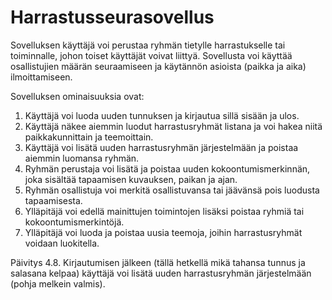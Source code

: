 # Harrastusseurasovellus

Sovelluksen käyttäjä voi perustaa ryhmän tietylle harrastukselle tai toiminnalle, johon toiset käyttäjät voivat liittyä. Sovellusta voi käyttää osallistujien määrän seuraamiseen ja käytännön asioista (paikka ja aika) ilmoittamiseen.

Sovelluksen ominaisuuksia ovat:

1. Käyttäjä voi luoda uuden tunnuksen ja kirjautua sillä sisään ja ulos. 
2. Käyttäjä näkee aiemmin luodut harrastusryhmät listana ja voi hakea niitä paikkakunnittain ja teemoittain.
3. Käyttäjä voi lisätä uuden harrastusryhmän järjestelmään ja poistaa aiemmin luomansa ryhmän.
4. Ryhmän perustaja voi lisätä ja poistaa uuden kokoontumismerkinnän, joka sisältää tapaamisen kuvauksen, paikan ja ajan. 
5. Ryhmän osallistuja voi merkitä osallistuvansa tai jäävänsä pois luodusta tapaamisesta.
6. Ylläpitäjä voi edellä mainittujen toimintojen lisäksi poistaa ryhmiä tai kokoontumismerkintöjä.  
7. Ylläpitäjä voi luoda ja poistaa uusia teemoja, joihin harrastusryhmät voidaan luokitella.

Päivitys 4.8.
Kirjautumisen jälkeen (tällä hetkellä mikä tahansa tunnus ja salasana kelpaa) käyttäjä voi lisätä uuden harrastusryhmän järjestelmään (pohja melkein valmis).
